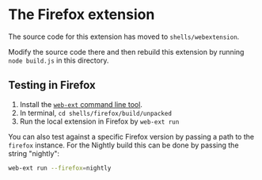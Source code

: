 # The Firefox extension

The source code for this extension has moved to `shells/webextension`.

Modify the source code there and then rebuild this extension by running `node build.js` in this directory.

## Testing in Firefox

 1. Install the [`web-ext` command line tool](https://developer.mozilla.org/en-US/Add-ons/WebExtensions/Getting_started_with_web-ext#Installation).
 1. In terminal, `cd shells/firefox/build/unpacked`
 1. Run the local extension in Firefox by `web-ext run`

You can also test against a specific Firefox version by passing a path to the `firefox` instance. For the Nightly build this can be done by passing the string "nightly":

```bash
web-ext run --firefox=nightly
```
